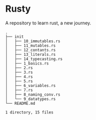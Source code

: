 # Rusty
A repository to learn rust, a new journey.

```
.
├── init
│   ├── 10_immutables.rs
│   ├── 11_mutables.rs
│   ├── 12_contants.rs
│   ├── 13_literals.rs
│   ├── 14_typecasting.rs
│   ├── 1_basics.rs
│   ├── 2.rs
│   ├── 3.rs
│   ├── 4.rs
│   ├── 5.rs
│   ├── 6_variables.rs
│   ├── 7.rs
│   ├── 8_naming_conv.rs
│   └── 9_datatypes.rs
└── README.md

1 directory, 15 files
```
